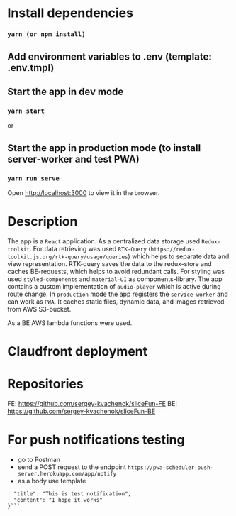 # Install dependencies
  ### `yarn (or npm install)`

## Add environment variables to .env (template: .env.tmpl)

## Start the app in dev mode
  ### `yarn start`

  or

## Start the app in production mode (to install server-worker and test PWA)
  ### `yarn run serve`

Open [http://localhost:3000](http://localhost:3000) to view it in the browser.

# Description
The app is a `React` application. As a centralized data storage used `Redux-toolkit`. For data retrieving was used `RTK-Query` (`https://redux-toolkit.js.org/rtk-query/usage/queries`) which helps to separate data and view representation. RTK-query saves the data to the redux-store and caches BE-requests, which helps to avoid redundant calls.
For styling was used `styled-components` and `material-UI` as components-library.
The app contains a custom implementation of `audio-player` which is active during route change.
In `production` mode the app registers the `service-worker` and can work as `PWA`. It caches static files, dynamic data, and images retrieved from AWS S3-bucket.

As a BE AWS lambda functions were used.

# Claudfront deployment

# Repositories
  FE: https://github.com/sergey-kvachenok/sliceFun-FE
  BE: https://github.com/sergey-kvachenok/sliceFun-BE

# For push notifications testing
 - go to Postman
 - send a POST request to the endpoint
   `https://pwa-scheduler-push-server.herokuapp.com/app/notify`
 - as a body use template

  ```{
    "title": "This is test notification",
    "content": "I hope it works"
  }```